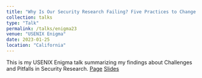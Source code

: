 ```yaml
---
title: "Why Is Our Security Research Failing? Five Practices to Change!"
collection: talks
type: "Talk"
permalink: /talks/enigma23
venue: "USENIX Enigma"
date: 2023-01-25
location: "California"
---
```


This is my USENIX Enigma talk summarizing my findings about Challenges and Pitfalls in Security Research. [Page](https://www.usenix.org/conference/enigma2023/presentation/botacin) [Slides](https://marcusbotacin.github.io/files/enigma23.pdf)
